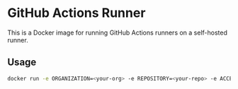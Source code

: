 # GitHub Actions Runner

This is a Docker image for running GitHub Actions runners on a self-hosted runner.

## Usage
  
```bash
docker run -e ORGANIZATION=<your-org> -e REPOSITORY=<your-repo> -e ACCESS_TOKEN=<your-token> github-runner
```
